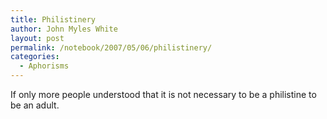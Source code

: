 ```yaml
---
title: Philistinery
author: John Myles White
layout: post
permalink: /notebook/2007/05/06/philistinery/
categories:
  - Aphorisms
---
```


If only more people understood that it is not necessary to be a philistine to be an adult.
